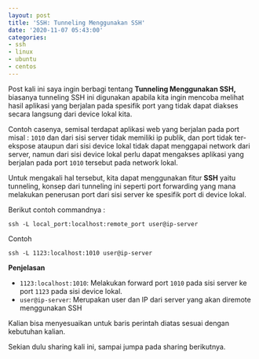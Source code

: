 ```yaml
---
layout: post
title: 'SSH: Tunneling Menggunakan SSH'
date: '2020-11-07 05:43:00'
categories:
- ssh
- linux
- ubuntu
- centos
---
```


Post kali ini saya ingin berbagi tentang **Tunneling Menggunakan SSH,** biasanya tunneling SSH ini digunakan apabila kita ingin mencoba melihat hasil aplikasi yang berjalan pada spesifik port yang tidak dapat diakses secara langsung dari device lokal kita.

Contoh casenya, semisal terdapat aplikasi web yang berjalan pada port misal : `1010` dan dari sisi server tidak memiliki ip publik, dan port tidak ter-ekspose ataupun dari sisi device lokal tidak dapat menggapai network dari server, namun dari sisi device lokal perlu dapat mengakses aplikasi yang berjalan pada port `1010` tersebut pada network lokal.

Untuk mengakali hal tersebut, kita dapat menggunakan fitur **SSH** yaitu tunneling, konsep dari tunneling ini seperti port forwarding yang mana melakukan penerusan port dari sisi server ke spesifik port di device lokal.

Berikut contoh commandnya :

<!--kg-card-begin: markdown-->

    ssh -L local_port:localhost:remote_port user@ip-server

Contoh

    ssh -L 1123:localhost:1010 user@ip-server

<!--kg-card-end: markdown--><!--kg-card-begin: markdown-->

**Penjelasan**

- `1123:localhost:1010`: Melakukan forward port `1010` pada sisi server ke port `1123` pada sisi device lokal.
- `user@ip-server`: Merupakan user dan IP dari server yang akan diremote menggunakan SSH
<!--kg-card-end: markdown-->

Kalian bisa menyesuaikan untuk baris perintah diatas sesuai dengan kebutuhan kalian.

Sekian dulu sharing kali ini, sampai jumpa pada sharing berikutnya.

